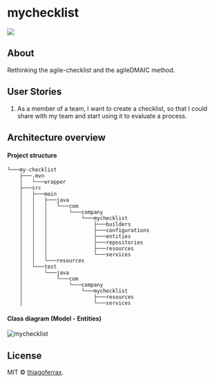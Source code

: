 # mychecklist
<a href="https://opensource.org/licenses/MIT"><img src="https://img.shields.io/badge/License-MIT-blue.svg"></a>

## About

Rethinking the agile-checklist and the agileDMAIC method.

## User Stories

1. As a member of a team, I want to create a checklist, so that I could share with my team and start using it to evaluate a process.

## Architecture overview

#### Project structure
```
└───my-checklist
    ├───.mvn
    │   └───wrapper
    ├───src
    │   ├───main
    │   │   ├───java
    │   │   │   └───com
    │   │   │       └───company
    │   │   │           └───mychecklist
    │   │   │               ├───builders
    │   │   │               ├───configurations
    │   │   │               ├───entities
    │   │   │               ├───repositories
    │   │   │               ├───resources
    │   │   │               └───services
    │   │   └───resources
    │   └───test
    │       └───java
    │           └───com
    │               └───company
    │                   └───mychecklist
    │                       ├───resources
    │                       └───services
```
#### Class diagram (Model - Entities)

![mychecklist](https://user-images.githubusercontent.com/43149895/130370398-4ea0d9b9-8ee7-4a44-a15b-29400e0ad6cd.png)

## License

MIT © [thiagoferrax](https://github.com/thiagoferrax).
